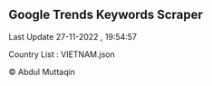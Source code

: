 

## Google Trends Keywords Scraper 
 
Last Update 27-11-2022 , 19:54:57

Country List :
VIETNAM.json



© Abdul Muttaqin 
